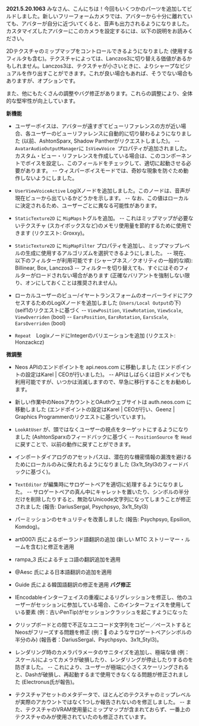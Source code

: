 **2021.5.20.1063**
みなさん、こんにちは！今回もいくつかのパーツを追加してビルドしました。新しいフリーフォームカメラでは、アバターから十分に離れていても、アバターが自分に近づいてくると、音声も出力されるようになりました。カスタマイズしたアバターにこのカメラを設定するには、以下の説明をお読みください。

2Dテクスチャのミップマップをコントロールできるようになりました (使用するフィルタも含む)。テクスチャによっては、Lanczos3に切り替える価値があるかもしれません。Lanczos3は、テクスチャが小さいときに、よりシャープなビジュアルを作り出すことができます。これが良い場合もあれば、そうでない場合もありますが、オプションです。

また、他にもたくさんの調整やバグ修正があります。これらの調整により、全体的な堅牢性が向上しています。

**新機能**
- ユーザーボイスは、アバターが遠すぎてビューリファレンスの方が近い場合、各ユーザーのビューリファレンスに自動的に切り替わるようになりました (以前、AshtonSparx, Shadow Pantherがリクエストしました)。
-- `AvatarAudioOutputManager`に `IsViewVoice `プロパティが追加されました。カスタム・ビュー・リファレンスを作成している場合は、このコンポーネントでボイスを設定し、このフィールドをチェックして、適切に起動させる必要があります。
-- ウィスパーボイスモードでは、奇妙な現象を防ぐため動作しないようにしました。
- `UserViewVoiceActive` LogiXノードを追加しました。このノードは、音声が現在ビューから出ているかどうかを示します。
-- なお、この値はローカルに決定されるため、ユーザーごとに異なる可能性があります。
- `StaticTexture2D` に `MipMaps`トグルを追加。
-- これはミップマップが必要ないテクスチャ (スカイボックスなど)のメモリ使用量を節約するために使用できます (リクエスト: Groxxy)。
- `StaticTexture2D` に `MipMapFilter` プロパティを追加し、ミップマップレベルの生成に使用するアルゴリズムを選択できるようにしました。
-- 現在、以下のフィルターが利用可能です (シャープネス／クオリティの一般的な順): Billinear, Box, Lanczos3
-- フィルターを切り替えても、すぐにはそのフィルターがロードされない場合があります (正確なバリアントを強制しない限り、オンにしておくことは推奨されません)。

- ローカルユーザーのビュー/イヤートランスフォームのオーバーライドにアクセスするためのLogiXノードを追加しました (`Users/Local Output`の下) (seif1のリクエストに基づく
-- `ViewPosition`, `ViewRotation`, `ViewScale`, `ViewOverriden` (bool)
-- `EarsPosition`, `EarsRotation`, `EarsScale`, `EarsOverriden` (bool)

- `Repeat`　LogixノードにIntegerのバリエーションを追加 (リクエスト: Honzackcz)

**微調整**
- Neos APIのエンドポイントを api.neos.com に移動しました (エンドポイントの設定はKarel | CEOが行いました)。
-- APIはしばらくは旧ドメインでも利用可能ですが、いつかは消滅しますので、早急に移行することをお勧めします。
- 新しい作業中のNeosアカウントとOAuthウェブサイトは auth.neos.com に移動しました (エンドポイントの設定はKarel | CEOが行い、Geenz | Graphics Programmerのリクエストに基づいています)。
- `LookAtUser` が、頭ではなくユーザーの視点をターゲットにするようになりました (AshtonSparxのフィードバックに基づく
-- `PositionSource` を `Head` に戻すことで、以前の動作に戻すことができます。
- インポートダイアログのアセットパスは、潜在的な機密情報の漏洩を避けるためにローカルのみに保たれるようになりました (3x1t_5tyl3のフィードバックに基づく)。
- `TextEditor` が編集時にサロゲートペアを適切に処理するようになりました。
-- サロゲートペアの真ん中にキャレットを置いたり、シンボルの半分だけを削除したりすると、無効なUnicode文字列になってしまうことが修正されました (報告: DariusSergal, Psychpsyo, 3x1t_5tyl3)
- パーミッションのセキュリティを改善しました (報告: Psychpsyo, Epsilion, Komdog)。

- art0007i 氏によるポーランド語翻訳の追加 (新しい MTC ストリーマー・ルームを含む)と修正を適用
- rampa_3 氏によるチェコ語の翻訳追加を適用
- @Aesc 氏による日本語翻訳の追加を適用
- Guide 氏による韓国語翻訳の修正を適用
**バグ修正**
- IEncodableインターフェイスの重複によるリグレッションを修正し、他のユーザーがセッションに参加している場合、このインターフェイスを使用している要素 (例：古いPenTip)がセッションクラッシュを起こすようになった
- クリップボードとの間で不正なユニコード文字列をコピー／ペーストするとNeosがフリーズする問題を修正 (例：:high_brightness: のようなサロゲートペアシンボルの半分のみ) (報告者：DariusSergal、Psychpsyo、3x1t_5tyl3)。
- レンダリング時のカメラパラメータのサニタイズを追加し、極端な値 (例：スケール)によってカメラが破損したり、レンダリングが停止したりするのを防ぎました。
-- これにより、ユーザーが極端に小さくスケーリングされると、Dashが破損し、再起動するまで使用できなくなる問題が修正されました (Electronus氏が報告)。
- テクスチャアセットのメタデータで、ほとんどのテクスチャのミップレベルが実際のアカウントではなく1つしか報告されないのを修正しました。
-- また、テクスチャのVRAM使用量にミップマップが含まれておらず、一番上のテクスチャのみが使用されていたのも修正されています。
